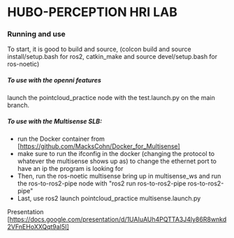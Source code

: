 # HUBO-PERCEPTION HRI LAB
### Running and use
To start, it is good to build and source, (colcon build and source install/setup.bash for ros2, catkin_make and source devel/setup.bash for ros-noetic)

##### To use with the openni features
launch the pointcloud_practice node with the test.launch.py on the main branch.

##### To use with the Multisense SLB: 
* run the Docker container from [https://github.com/MacksCohn/Docker_for_Multisense]
* make sure to run the ifconfig in the docker (changing the protocol to whatever the multisense shows up as) to change the ethernet port to have an ip the program is looking for
* Then, run the ros-noetic multisense bring up in multisense_ws and run the ros-to-ros2-pipe node with "ros2 run ros-to-ros2-pipe ros-to-ros2-pipe"
* Last, use ros2 launch pointcloud_practice multisense.launch.py

Presentation [https://docs.google.com/presentation/d/1UAIuAUh4PQTTA3J4ly86R8wnkd2VFnEHoXXQqt9aI5I]

